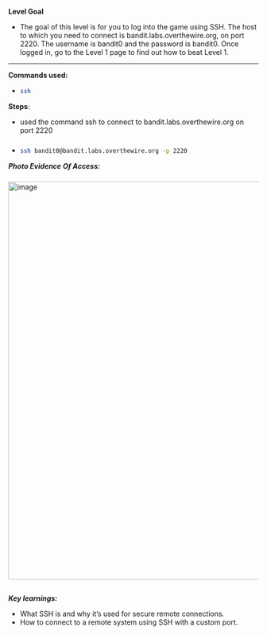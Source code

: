 **Level Goal**
- The goal of this level is for you to log into the game using SSH. The host to which you need to connect is bandit.labs.overthewire.org, on port 2220. The username is bandit0 and the password is bandit0. Once logged in, go to the Level 1 page to find out how to beat Level 1.

---

**Commands used:** 
- ```bash
  ssh
**Steps**:
- used the command ssh to connect to bandit.labs.overthewire.org on port 2220
###
- ```bash
  ssh bandit0@bandit.labs.overthewire.org -p 2220

***Photo Evidence Of Access:***
###
<img width="700" height="800" alt="image" src="https://github.com/user-attachments/assets/53534143-fe1e-492e-b86c-49b08ffafb6a" />

##
###
***Key learnings:***
- What SSH is and why it’s used for secure remote connections.
- How to connect to a remote system using SSH with a custom port.

